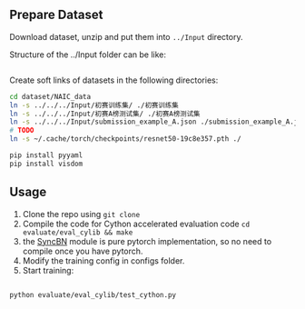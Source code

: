 ## Prepare Dataset
Download dataset, unzip and put them into `../Input` directory.

Structure of the ../Input folder can be like:
```bash

```
Create soft links of datasets in the following directories:

```bash
cd dataset/NAIC_data
ln -s ../../../Input/初赛训练集/ ./初赛训练集
ln -s ../../../Input/初赛A榜测试集/ ./初赛A榜测试集
ln -s ../../../Input/submission_example_A.json ./submission_example_A.json
# TODO
ln -s ~/.cache/torch/checkpoints/resnet50-19c8e357.pth ./ 
``` 

```bash
pip install pyyaml
pip install visdom
```

## Usage

1. Clone the repo using `git clone `
2. Compile the code for Cython accelerated evaluation code `cd evaluate/eval_cylib && make`
3. the [SyncBN](https://github.com/zdaiot/Synchronized-BatchNorm-PyTorch) module is pure pytorch implementation, so no need to compile once you have pytorch.
4. Modify the training config in configs folder.
5. Start training:

```bash

```


```bash
python evaluate/eval_cylib/test_cython.py
```